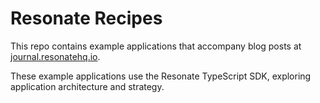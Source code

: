# Resonate Recipes

This repo contains example applications that accompany blog posts at [journal.resonatehq.io](https://journal.resonatehq.io/).

These example applications use the Resonate TypeScript SDK, exploring application architecture and strategy.

